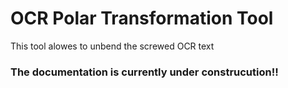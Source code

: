 # OCR Polar Transformation Tool

This tool alowes to unbend the screwed OCR text

### The documentation is currently under construcution!!
